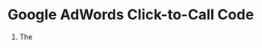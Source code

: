 # Google AdWords Click-to-Call Code

1. The <script> tags *must* appear within the <head></head> tags at the top of the page.
2. The $ak_code and $cl_code come from Google
3. The $phone variable is how the phone number will appear on the page.
4. The $phone_a variable allows the phone number to be clicked on a mobile device.
5. The $class is the class name used in HTML. It should be all lowercase with no spaces or dashes.

## from Google:
If you'd like to make sure it's working, you can do a search that brings up your ad, then click the ad to visit your website (you'll be charged for the click). Your regular phone number should now be replaced with a Google forwarding number.

If you're doing repeated tests, delete the "gwcm" cookie from your browser before clicking on an ad again.
